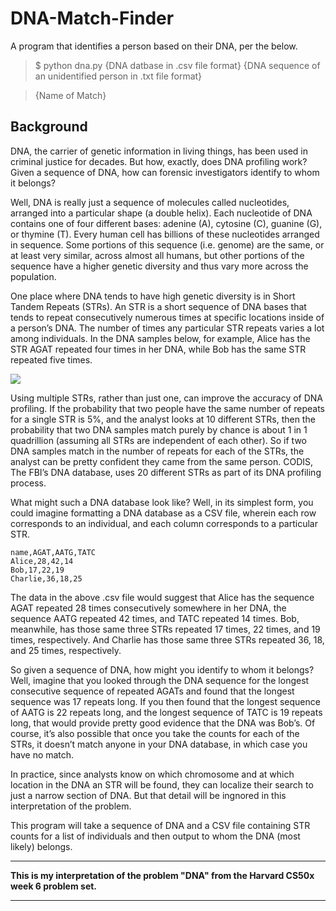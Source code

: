 # DNA-Match-Finder

A program that identifies a person based on their DNA, per the below.

>$ python dna.py {DNA datbase in .csv file format} {DNA sequence of an unidentified person in .txt file format}

>{Name of Match}

## Background
DNA, the carrier of genetic information in living things, has been used in criminal justice for decades. But how, exactly, does DNA profiling work? Given a sequence of DNA, how can forensic investigators identify to whom it belongs?

Well, DNA is really just a sequence of molecules called nucleotides, arranged into a particular shape (a double helix). Each nucleotide of DNA contains one of four different bases: adenine (A), cytosine (C), guanine (G), or thymine (T). Every human cell has billions of these nucleotides arranged in sequence. Some portions of this sequence (i.e. genome) are the same, or at least very similar, across almost all humans, but other portions of the sequence have a higher genetic diversity and thus vary more across the population.

One place where DNA tends to have high genetic diversity is in Short Tandem Repeats (STRs). An STR is a short sequence of DNA bases that tends to repeat consecutively numerous times at specific locations inside of a person’s DNA. The number of times any particular STR repeats varies a lot among individuals. In the DNA samples below, for example, Alice has the STR AGAT repeated four times in her DNA, while Bob has the same STR repeated five times.

<img src="https://cs50.harvard.edu/x/2020/psets/6/dna/strs.png">

Using multiple STRs, rather than just one, can improve the accuracy of DNA profiling. If the probability that two people have the same number of repeats for a single STR is 5%, and the analyst looks at 10 different STRs, then the probability that two DNA samples match purely by chance is about 1 in 1 quadrillion (assuming all STRs are independent of each other). So if two DNA samples match in the number of repeats for each of the STRs, the analyst can be pretty confident they came from the same person. CODIS, The FBI’s DNA database, uses 20 different STRs as part of its DNA profiling process.

What might such a DNA database look like? Well, in its simplest form, you could imagine formatting a DNA database as a CSV file, wherein each row corresponds to an individual, and each column corresponds to a particular STR.

```
name,AGAT,AATG,TATC
Alice,28,42,14
Bob,17,22,19
Charlie,36,18,25
```

The data in the above .csv file would suggest that Alice has the sequence AGAT repeated 28 times consecutively somewhere in her DNA, the sequence AATG repeated 42 times, and TATC repeated 14 times. Bob, meanwhile, has those same three STRs repeated 17 times, 22 times, and 19 times, respectively. And Charlie has those same three STRs repeated 36, 18, and 25 times, respectively.

So given a sequence of DNA, how might you identify to whom it belongs? Well, imagine that you looked through the DNA sequence for the longest consecutive sequence of repeated AGATs and found that the longest sequence was 17 repeats long. If you then found that the longest sequence of AATG is 22 repeats long, and the longest sequence of TATC is 19 repeats long, that would provide pretty good evidence that the DNA was Bob’s. Of course, it’s also possible that once you take the counts for each of the STRs, it doesn’t match anyone in your DNA database, in which case you have no match.

In practice, since analysts know on which chromosome and at which location in the DNA an STR will be found, they can localize their search to just a narrow section of DNA. But that detail will be ingnored in this interpretation of the problem.

This program will take a sequence of DNA and a CSV file containing STR counts for a list of individuals and then output to whom the DNA (most likely) belongs.



***
**This is my interpretation of the problem "DNA" from the Harvard CS50x week 6 problem set.**
***
